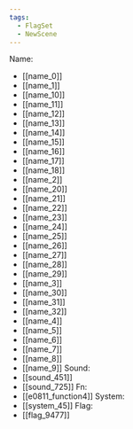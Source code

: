 ```yaml
---
tags:
  - FlagSet
  - NewScene
---
```

Name:
- [[name_0]]
- [[name_1]]
- [[name_10]]
- [[name_11]]
- [[name_12]]
- [[name_13]]
- [[name_14]]
- [[name_15]]
- [[name_16]]
- [[name_17]]
- [[name_18]]
- [[name_2]]
- [[name_20]]
- [[name_21]]
- [[name_22]]
- [[name_23]]
- [[name_24]]
- [[name_25]]
- [[name_26]]
- [[name_27]]
- [[name_28]]
- [[name_29]]
- [[name_3]]
- [[name_30]]
- [[name_31]]
- [[name_32]]
- [[name_4]]
- [[name_5]]
- [[name_6]]
- [[name_7]]
- [[name_8]]
- [[name_9]]
Sound:
- [[sound_451]]
- [[sound_725]]
Fn:
- [[e0811_function4]]
System:
- [[system_45]]
Flag:
- [[flag_9477]]
